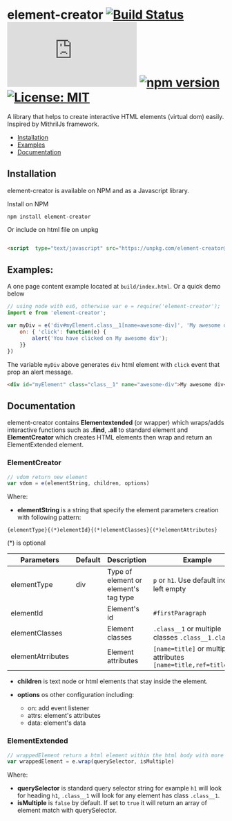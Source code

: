 
# element-creator [![Build Status](https://travis-ci.org/hieunc229/element-creator.svg?branch=master)](https://travis-ci.org/hieunc229/element-creator) [![size](http://img.badgesize.io/https://unpkg.com/element-creator@1.0.2/build/element-creator.min.js?max=100000&softmax=200000)](https://unpkg.com/element-creator@1.0.2/build/element-creator.min.js) [![npm version](https://badge.fury.io/js/element-creator.svg)](https://www.npmjs.com/package/element-creator) [![License: MIT](https://img.shields.io/badge/License-MIT-yellow.svg)](https://opensource.org/licenses/MIT)

A library that helps to create interactive HTML elements (virtual dom) easily. Inspired by MithrilJs framework.

- [Installation](#installation)
- [Examples](#examples)
- [Documentation](#documentation)

## Installation

element-creator is available on NPM and as a Javascript library.

Install on NPM

```ssh
npm install element-creator
```

Or include on html file on unpkg
```html

<script  type="text/javascript" src="https://unpkg.com/element-creator@1.0.2/build/element-creator.min.js"></script>
```

## Examples:

A one page content example located at `build/index.html`. Or a quick demo below

```javascript
// using node with es6, otherwise var e = require('element-creator');
import e from 'element-creator';

var myDiv = e('div#myElement.class__1[name=awesome-div]', 'My awesome div', {
    on: { 'click': function(e) {
        alert('You have clicked on My awesome div');
    }}
})
```

The variable `myDiv` above generates `div` html element with `click` event that prop an alert message.
```html
<div id="myElement" class="class__1" name="awesome-div">My awesome div</div>
```


## Documentation

element-creator contains **Elementextended** (or wrapper) which wraps/adds interactive functions such as **.find**, **.all** to standard element and **ElementCreator** which creates HTML elements then wrap and return an ElementExtended element.

### ElementCreator

```javascript
// vdom return new element
var vdom = e(elementString, children, options)
```
Where:

- **elementString** is a string that specify the element parameters creation with following pattern:

`{elementType}{(*)elementId}{(*)elementClasses}{(*)elementAttributes}`

(*) is optional

| Parameters        | Default | Description                           | Example |
|-------------------|---------|---------------------------------------|---------|
| elementType       | div     | Type of element or element's tag type | `p` or `h1`. Use default incase left empty |
| elementId         |         | Element's id                          | `#firstParagraph` |
| elementClasses    |         | Element classes                       | `.class__1` or multiple classes `.class__1.class_2` |
| elementAtrributes |         | Element attributes                    | `[name=title]` or multiple attributes `[name=title,ref=titleRef]`|

- **children** is text node or html elements that stay inside the element.
- **options** os other configuration including:

  - on: add event listener
  - attrs: element's attributes
  - data: element's data
  
### ElementExtended
  
```javascript
// wrappedElement return a html element within the html body with more interactive functions
var wrappedElement = e.wrap(querySelector, isMultiple)
```

Where:
- **querySelector** is standard query selector string for example `h1` will look for heading `h1`, `.class__1` will look for any element has class `.class__1`.
- **isMultiple** is `false` by default. If set to `true` it will return an array of element match with querySelector.
